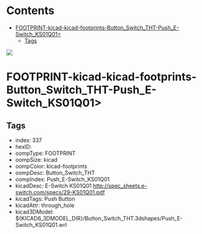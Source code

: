



Contents
========

* [FOOTPRINT-kicad-kicad-footprints-Button_Switch_THT-Push_E-Switch_KS01Q01>](#footprint-kicad-kicad-footprints-button_switch_tht-push_e-switch_ks01q01)
	* [Tags](#tags)
  
![][im]
# FOOTPRINT-kicad-kicad-footprints-Button_Switch_THT-Push_E-Switch_KS01Q01>

## Tags

- index: 337
- hexID: 
- oompType: FOOTPRINT
- oompSize: kicad
- oompColor: kicad-footprints
- oompDesc: Button_Switch_THT
- oompIndex: Push_E-Switch_KS01Q01
- kicadDesc: E-Switch KS01Q01 http://spec_sheets.e-switch.com/specs/29-KS01Q01.pdf
- kicadTags: Push Button
- kicadAttr: through_hole
- kicad3DModel: ${KICAD6_3DMODEL_DIR}/Button_Switch_THT.3dshapes/Push_E-Switch_KS01Q01.wrl



[im]: image.png
